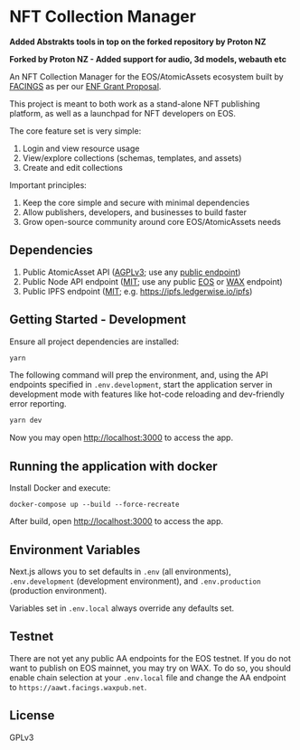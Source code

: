 # NFT Collection Manager

__Added Abstrakts tools in top on the forked repository by Proton NZ__

__Forked by Proton NZ - Added support for audio, 3d models, webauth etc__

An NFT Collection Manager for the EOS/AtomicAssets ecosystem built by [FACINGS](https://facings.io) as per our [ENF Grant Proposal](https://github.com/eosnetworkfoundation/grant-framework/blob/main/applications/facings-nft-collection-manager.md).

This project is meant to both work as a stand-alone NFT publishing platform, as well as a launchpad for NFT developers on EOS.

The core feature set is very simple:

1. Login and view resource usage
2. View/explore collections (schemas, templates, and assets)
3. Create and edit collections

Important principles:

1. Keep the core simple and secure with minimal dependencies
2. Allow publishers, developers, and businesses to build faster
3. Grow open-source community around core EOS/AtomicAssets needs

## Dependencies

1. Public AtomicAsset API ([AGPLv3](https://github.com/pinknetworkx/eosio-contract-api); use any [public endpoint](https://support.pink.gg/hc/en-us/articles/4405478859922-Developer-Resources))
2. Public Node API endpoint ([MIT](https://github.com/EOSIO/eos); use any public [EOS](https://mainnet.eosio.online/endpoints) or [WAX](https://wax.eosio.online/endpoints) endpoint)
3. Public IPFS endpoint ([MIT](https://github.com/ipfs/ipfs); e.g. https://ipfs.ledgerwise.io/ipfs)

## Getting Started - Development

Ensure all project dependencies are installed:

```bash
yarn
```

The following command will prep the environment, and, using the API endpoints
specified in `.env.development`, start the application server in development
mode with features like hot-code reloading and dev-friendly error reporting.

```bash
yarn dev
```

Now you may open [http://localhost:3000](http://localhost:3000) to access the app.

## Running the application with docker

Install Docker and execute:

```
docker-compose up --build --force-recreate
```

After build, open [http://localhost:3000](http://localhost:3000) to access the app.

## Environment Variables

Next.js allows you to set defaults in `.env` (all environments),
`.env.development` (development environment), and
`.env.production` (production environment).

Variables set in `.env.local` always override any defaults set.

## Testnet

There are not yet any public AA endpoints for the EOS testnet. If you do not
want to publish on EOS mainnet, you may try on WAX. To do so, you should enable
chain selection at your `.env.local` file and change the AA endpoint to
`https://aawt.facings.waxpub.net`.

## License

GPLv3

